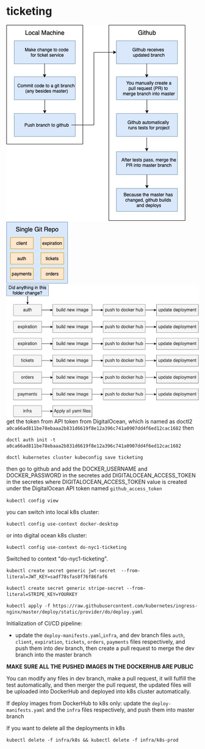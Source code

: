 # ticketing

![image](https://github.com/cy235/ticketing/blob/master/images/local_git.jpg)
![image](https://github.com/cy235/ticketing/blob/master/images/micro_service.jpg)
![image](https://github.com/cy235/ticketing/blob/master/images/microservice_chart.jpg)
get the token from API token from DigitalOcean, which is named as doctl2
`a0ca66ad811be78ebaaa2b831d6619f8e12a396c741a0907dd4f6ed12cac1682`
then
```
doctl auth init -t a0ca66ad811be78ebaaa2b831d6619f8e12a396c741a0907dd4f6ed12cac1682
```

```
doctl kubernetes cluster kubeconfig save ticketing
```


then go to github and add the DOCKER_USERNAME and DOCKER_PASSWORD in the secretes
add DIGITALOCEAN_ACCESS_TOKEN in the secretes
where DIGITALOCEAN_ACCESS_TOKEN value is created under the DigitalOcean API token named `github_access_token`

`kubectl config view`

you can switch into local k8s cluster: 
```
kubectl config use-context docker-desktop
``` 
or into digital ocean k8s cluster:
```
kubectl config use-context do-nyc1-ticketing
```
Switched to context "do-nyc1-ticketing".



```
kubectl create secret generic jwt-secret  --from-literal=JWT_KEY=sadf78sfas8f76f86faf6
```

```
kubectl create secret generic stripe-secret --from-literal=STRIPE_KEY=YOURKEY
```

```
kubectl apply -f https://raw.githubusercontent.com/kubernetes/ingress-nginx/master/deploy/static/provider/do/deploy.yaml
```
Initialization of CI/CD pipeline: 
* update the `deploy-manifests.yaml`,`infra`, and dev branch files `auth`, `client`, `expiration`, `tickets`, `orders`, `payments` files respectively, and push them into dev branch, then create a pull request to merge the dev branch into the master branch

**MAKE SURE ALL THE PUSHED IMAGES IN THE DOCKERHUB ARE PUBLIC**

You can modify any files in dev branch, make a pull request, it will fulfill the test automatically, and then merger the pull request, the updated files will be uploaded into DockerHub and deployed into k8s cluster automatically.  

If deploy images from DockerHub to k8s only:
update the `deploy-manifests.yaml` and the `infra` files respectively, and push them into master branch


If you want to delete all the deployments in k8s
```
kubectl delete -f infra/k8s && kubectl delete -f infra/k8s-prod
```

